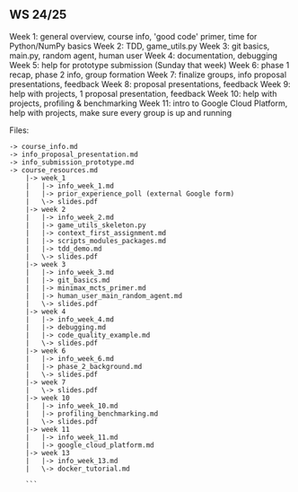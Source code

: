 ## WS 24/25

Week 1: general overview, course info, 'good code' primer, time for Python/NumPy basics
Week 2: TDD, game_utils.py 
Week 3: git basics, main.py, random agent, human user
Week 4: documentation, debugging
Week 5: help for prototype submission (Sunday that week)
Week 6: phase 1 recap, phase 2 info, group formation
Week 7: finalize groups, info proposal presentations, feedback
Week 8: proposal presentations, feedback
Week 9: help with projects, 1 proposal presentation, feedback
Week 10: help with projects, profiling & benchmarking
Week 11: intro to Google Cloud Platform, help with projects, make sure every group is up and running

Files:
```
-> course_info.md
-> info_proposal_presentation.md
-> info_submission_prototype.md
-> course_resources.md
    |-> week_1
    |   |-> info_week_1.md
    |   |-> prior_experience_poll (external Google form)
    |   \-> slides.pdf
    |-> week 2
    |   |-> info_week_2.md
    |   |-> game_utils_skeleton.py
    |   |-> context_first_assignment.md
    |   |-> scripts_modules_packages.md
    |   |-> tdd_demo.md
    |   \-> slides.pdf  
    |-> week 3
    |   |-> info_week_3.md
    |   |-> git_basics.md
    |   |-> minimax_mcts_primer.md
    |   |-> human_user_main_random_agent.md
    |   \-> slides.pdf
    |-> week 4
    |   |-> info_week_4.md
    |   |-> debugging.md
    |   |-> code_quality_example.md
    |   \-> slides.pdf
    |-> week 6
    |   |-> info_week_6.md
    |   |-> phase_2_background.md
    |   \-> slides.pdf
    |-> week 7
    |   \-> slides.pdf
    |-> week 10
    |   |-> info_week_10.md
    |   |-> profiling_benchmarking.md
    |   \-> slides.pdf
    |-> week 11
    |   |-> info_week_11.md
    |   |-> google_cloud_platform.md
    |-> week 13
    |   |-> info_week_13.md
    |   \-> docker_tutorial.md
    
    ```